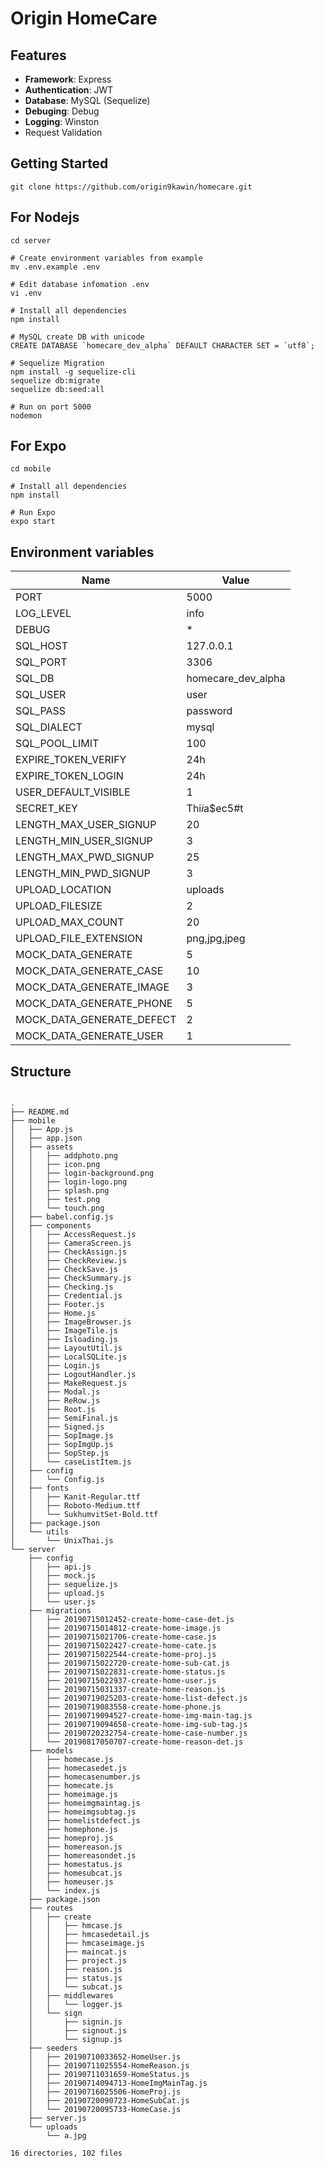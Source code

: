 
# Origin HomeCare


## Features
- **Framework**: Express
- **Authentication**: JWT
- **Database**: MySQL (Sequelize)
- **Debuging**: Debug
- **Logging**: Winston
- Request Validation

## Getting Started
```shell
git clone https://github.com/origin9kawin/homecare.git
```

## For Nodejs
```
cd server

# Create environment variables from example
mv .env.example .env

# Edit database infomation .env
vi .env

# Install all dependencies
npm install

# MySQL create DB with unicode
CREATE DATABASE `homecare_dev_alpha` DEFAULT CHARACTER SET = `utf8`;

# Sequelize Migration
npm install -g sequelize-cli
sequelize db:migrate
sequelize db:seed:all

# Run on port 5000
nodemon
```

## For Expo
```
cd mobile

# Install all dependencies
npm install

# Run Expo
expo start
```


## Environment variables

Name | Value
------------ | -------------
PORT|5000
LOG_LEVEL|info
DEBUG|*
SQL_HOST|127.0.0.1
SQL_PORT|3306
SQL_DB|homecare_dev_alpha
SQL_USER|user
SQL_PASS|password
SQL_DIALECT|mysql
SQL_POOL_LIMIT|100
EXPIRE_TOKEN_VERIFY|24h
EXPIRE_TOKEN_LOGIN|24h
USER_DEFAULT_VISIBLE|1
SECRET_KEY|Thi$i$a$ec5#t
LENGTH_MAX_USER_SIGNUP|20
LENGTH_MIN_USER_SIGNUP|3
LENGTH_MAX_PWD_SIGNUP|25
LENGTH_MIN_PWD_SIGNUP|3
UPLOAD_LOCATION|uploads
UPLOAD_FILESIZE|2
UPLOAD_MAX_COUNT|20
UPLOAD_FILE_EXTENSION|png,jpg,jpeg
MOCK_DATA_GENERATE|5
MOCK_DATA_GENERATE_CASE|10
MOCK_DATA_GENERATE_IMAGE|3
MOCK_DATA_GENERATE_PHONE|5
MOCK_DATA_GENERATE_DEFECT|2
MOCK_DATA_GENERATE_USER|1

## Structure

```

.
├── README.md
├── mobile
│   ├── App.js
│   ├── app.json
│   ├── assets
│   │   ├── addphoto.png
│   │   ├── icon.png
│   │   ├── login-background.png
│   │   ├── login-logo.png
│   │   ├── splash.png
│   │   ├── test.png
│   │   └── touch.png
│   ├── babel.config.js
│   ├── components
│   │   ├── AccessRequest.js
│   │   ├── CameraScreen.js
│   │   ├── CheckAssign.js
│   │   ├── CheckReview.js
│   │   ├── CheckSave.js
│   │   ├── CheckSummary.js
│   │   ├── Checking.js
│   │   ├── Credential.js
│   │   ├── Footer.js
│   │   ├── Home.js
│   │   ├── ImageBrowser.js
│   │   ├── ImageTile.js
│   │   ├── Isloading.js
│   │   ├── LayoutUtil.js
│   │   ├── LocalSQLite.js
│   │   ├── Login.js
│   │   ├── LogoutHandler.js
│   │   ├── MakeRequest.js
│   │   ├── Modal.js
│   │   ├── ReRow.js
│   │   ├── Root.js
│   │   ├── SemiFinal.js
│   │   ├── Signed.js
│   │   ├── SopImage.js
│   │   ├── SopImgUp.js
│   │   ├── SopStep.js
│   │   └── caseListItem.js
│   ├── config
│   │   └── Config.js
│   ├── fonts
│   │   ├── Kanit-Regular.ttf
│   │   ├── Roboto-Medium.ttf
│   │   └── SukhumvitSet-Bold.ttf
│   ├── package.json
│   └── utils
│       └── UnixThai.js
└── server
    ├── config
    │   ├── api.js
    │   ├── mock.js
    │   ├── sequelize.js
    │   ├── upload.js
    │   └── user.js
    ├── migrations
    │   ├── 20190715012452-create-home-case-det.js
    │   ├── 20190715014812-create-home-image.js
    │   ├── 20190715021706-create-home-case.js
    │   ├── 20190715022427-create-home-cate.js
    │   ├── 20190715022544-create-home-proj.js
    │   ├── 20190715022720-create-home-sub-cat.js
    │   ├── 20190715022831-create-home-status.js
    │   ├── 20190715022937-create-home-user.js
    │   ├── 20190715031337-create-home-reason.js
    │   ├── 20190719025203-create-home-list-defect.js
    │   ├── 20190719083558-create-home-phone.js
    │   ├── 20190719094527-create-home-img-main-tag.js
    │   ├── 20190719094658-create-home-img-sub-tag.js
    │   ├── 20190720232754-create-home-case-number.js
    │   └── 20190817050707-create-home-reason-det.js
    ├── models
    │   ├── homecase.js
    │   ├── homecasedet.js
    │   ├── homecasenumber.js
    │   ├── homecate.js
    │   ├── homeimage.js
    │   ├── homeimgmaintag.js
    │   ├── homeimgsubtag.js
    │   ├── homelistdefect.js
    │   ├── homephone.js
    │   ├── homeproj.js
    │   ├── homereason.js
    │   ├── homereasondet.js
    │   ├── homestatus.js
    │   ├── homesubcat.js
    │   ├── homeuser.js
    │   └── index.js
    ├── package.json
    ├── routes
    │   ├── create
    │   │   ├── hmcase.js
    │   │   ├── hmcasedetail.js
    │   │   ├── hmcaseimage.js
    │   │   ├── maincat.js
    │   │   ├── project.js
    │   │   ├── reason.js
    │   │   ├── status.js
    │   │   └── subcat.js
    │   ├── middlewares
    │   │   └── logger.js
    │   └── sign
    │       ├── signin.js
    │       ├── signout.js
    │       └── signup.js
    ├── seeders
    │   ├── 20190710033652-HomeUser.js
    │   ├── 20190711025554-HomeReason.js
    │   ├── 20190711031659-HomeStatus.js
    │   ├── 20190714094713-HomeImgMainTag.js
    │   ├── 20190716025506-HomeProj.js
    │   ├── 20190720090723-HomeSubCat.js
    │   └── 20190720095733-HomeCase.js
    ├── server.js
    └── uploads
        └── a.jpg

16 directories, 102 files
```